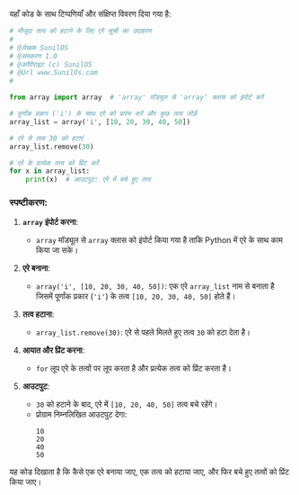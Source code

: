 यहाँ कोड के साथ टिप्पणियाँ और संक्षिप्त विवरण दिया गया है:

```python
# मौजूदा तत्व को हटाने के लिए एरे सूची का उदाहरण
# 
# @लेखक SunilOS  
# @संस्करण 1.0
# @कॉपीराइट (c) SunilOS  
# @Url www.SunilOs.com
#

from array import array  # 'array' मॉड्यूल से 'array' क्लास को इंपोर्ट करें

# पूर्णांक प्रकार ('i') के साथ एरे को प्रारंभ करें और कुछ तत्व जोड़ें
array_list = array('i', [10, 20, 30, 40, 50])

# एरे से तत्व 30 को हटाएं
array_list.remove(30)

# एरे के प्रत्येक तत्व को प्रिंट करें
for x in array_list:
    print(x)  # आउटपुट: एरे में बचे हुए तत्व
```

### स्पष्टीकरण:

1. **`array` इंपोर्ट करना**:
   - `array` मॉड्यूल से `array` क्लास को इंपोर्ट किया गया है ताकि Python में एरे के साथ काम किया जा सके।

2. **एरे बनाना**:
   - `array('i', [10, 20, 30, 40, 50])`: एक एरे `array_list` नाम से बनाता है जिसमें पूर्णांक प्रकार (`'i'`) के तत्व `[10, 20, 30, 40, 50]` होते हैं।

3. **तत्व हटाना**:
   - `array_list.remove(30)`: एरे से पहले मिलते हुए तत्व `30` को हटा देता है।

4. **आयात और प्रिंट करना**:
   - `for` लूप एरे के तत्वों पर लूप करता है और प्रत्येक तत्व को प्रिंट करता है।

5. **आउटपुट**:
   - `30` को हटाने के बाद, एरे में `[10, 20, 40, 50]` तत्व बचे रहेंगे।
   - प्रोग्राम निम्नलिखित आउटपुट देगा:
     ```
     10
     20
     40
     50
     ```

यह कोड दिखाता है कि कैसे एक एरे बनाया जाए, एक तत्व को हटाया जाए, और फिर बचे हुए तत्वों को प्रिंट किया जाए।
